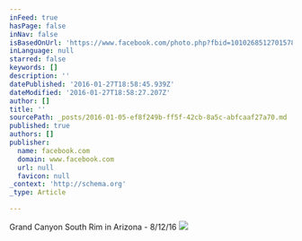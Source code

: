 ```yaml
---
inFeed: true
hasPage: false
inNav: false
isBasedOnUrl: 'https://www.facebook.com/photo.php?fbid=10102685127015782&set=a.10100792266688052.2854089.5141988&type=3&theater'
inLanguage: null
starred: false
keywords: []
description: ''
datePublished: '2016-01-27T18:58:45.939Z'
dateModified: '2016-01-27T18:58:27.207Z'
author: []
title: ''
sourcePath: _posts/2016-01-05-ef8f249b-ff5f-42cb-8a5c-abfcaaf27a70.md
published: true
authors: []
publisher:
  name: facebook.com
  domain: www.facebook.com
  url: null
  favicon: null
_context: 'http://schema.org'
_type: Article

---
```

Grand Canyon South Rim in Arizona - 8/12/16
![](https://scontent.xx.fbcdn.net/hphotos-xfa1/t31.0-8/q85/s2048x2048/1553274_10102685127015782_935743624_o.jpg)